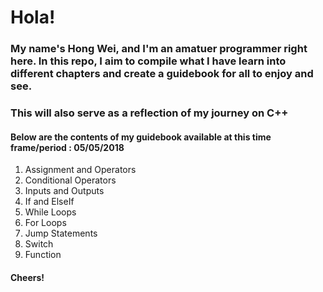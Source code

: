 # Hola!

### My name's Hong Wei, and I'm an amatuer programmer right here. In this repo, I aim to compile what I have learn into different chapters and create a guidebook for all to enjoy and see.

### This will also serve as a reflection of my journey on C++ 

#### Below are the contents of my guidebook available at this time frame/period : 05/05/2018

1. Assignment and Operators
2. Conditional Operators
3. Inputs and Outputs	
4. If and ElseIf	
5. While Loops	
6. For Loops
7. Jump Statements	
8. Switch	
9. Function

#### Cheers!
